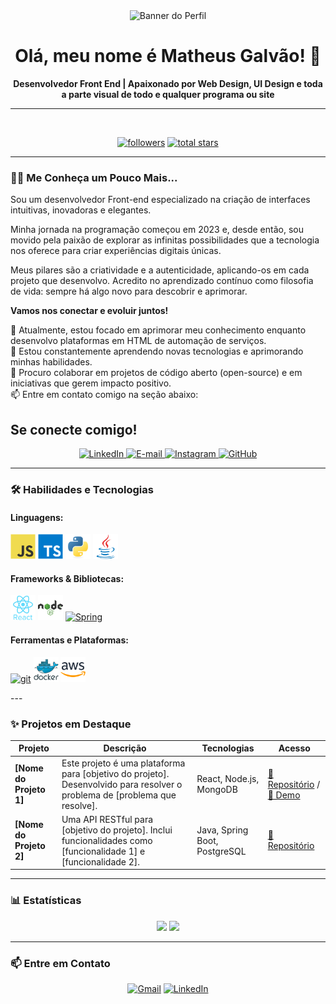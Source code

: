 <div align="center">
  <img src="https://i.imgur.com/rOESSPP.png" alt="Banner do Perfil">
  <h1 align="center">Olá, meu nome é Matheus Galvão! 👋</h1>
  <strong>Desenvolvedor Front End | Apaixonado por Web Design, UI Design e toda  a parte visual de todo e qualquer programa ou site</strong>
</div>

---
<br>
<p align="center">
      <a href="https://github.com/TheusGalvao?tab=followers">
         <img alt="followers" title="Follow me on Github" src="https://custom-icon-badges.demolab.com/github/followers/TheusGalvao?color=236ad3&labelColor=1155ba&style=for-the-badge&logo=person-add&label=Follow&logoColor=white"/></a>
      <a href="https://github.com/TheusGalvao?tab=repositories&sort=stargazers">
         <img alt="total stars" title="Total stars on GitHub" src="https://custom-icon-badges.demolab.com/github/stars/TheusGalvao?color=55960c&style=for-the-badge&labelColor=488207&logo=star"/></a>
   </p>

---

### 👨‍💻 Me Conheça um Pouco Mais...

<p>
  Sou um desenvolvedor Front-end especializado na criação de interfaces intuitivas, inovadoras e elegantes.
  
  Minha jornada na programação começou em 2023 e, desde então, sou movido pela paixão de explorar as infinitas possibilidades que a tecnologia nos oferece para criar experiências digitais únicas.
  
  Meus pilares são a criatividade e a autenticidade, aplicando-os em cada projeto que desenvolvo. Acredito no aprendizado contínuo como filosofia de vida: sempre há algo novo para descobrir e aprimorar.
  
  <strong>Vamos nos conectar e evoluir juntos!</strong>
  <br>

  🔭 Atualmente, estou focado em aprimorar meu conhecimento enquanto desenvolvo plataformas em HTML de automação de serviços.
  <br>
  🌱 Estou constantemente aprendendo novas tecnologias e aprimorando minhas habilidades.
  <br>
  🤝 Procuro colaborar em projetos de código aberto (open-source) e em iniciativas que gerem impacto positivo.
  <br>
  📫 Entre em contato comigo na seção abaixo:
</p>

## Se conecte comigo!
<div align="center">
<a href="https://www.linkedin.com/in/matheus-galv%C3%A3o-6009a6208/" target="_blank" rel="noopener noreferrer">
    <img src="https://img.shields.io/badge/LinkedIn-0077B5?style=for-the-badge&logo=linkedin&logoColor=white" alt="LinkedIn">
</a>
<a href="mailto:matheusgalvao2203@gmail.com" target="_blank" rel="noopener noreferrer">
    <img src="https://img.shields.io/badge/-Email-000?style=for-the-badge&logo=microsoft-outlook&logoColor=007BFF" alt="E-mail">
</a>
<a href="https://www.instagram.com/_theusgalvao_/" target="_blank" rel="noopener noreferrer">
    <img src="https://img.shields.io/badge/-Instagram-%23E4405F?style=for-the-badge&logo=instagram&logoColor=white" alt="Instagram">
</a>
<a href="https://github.com/TheusGalvao" target="_blank" rel="noopener noreferrer">
    <img src="https://img.shields.io/badge/GitHub-100000?style=for-the-badge&logo=github&logoColor=white" alt="GitHub">
</a>
</div>

---

### 🛠️ Habilidades e Tecnologias

<p align="left">
  <h4>Linguagens:</h4>
  <a href="https://developer.mozilla.org/en-US/docs/Web/JavaScript" target="_blank" rel="noreferrer"><img src="https://raw.githubusercontent.com/devicons/devicon/master/icons/javascript/javascript-original.svg" alt="JavaScript" width="40" height="40"/></a>
  <a href="https://www.typescriptlang.org/" target="_blank" rel="noreferrer"><img src="https://raw.githubusercontent.com/devicons/devicon/master/icons/typescript/typescript-original.svg" alt="TypeScript" width="40" height="40"/></a>
  <a href="https://www.python.org" target="_blank" rel="noreferrer"><img src="https://raw.githubusercontent.com/devicons/devicon/master/icons/python/python-original.svg" alt="Python" width="40" height="40"/></a>
  <a href="https://www.java.com" target="_blank" rel="noreferrer"><img src="https://raw.githubusercontent.com/devicons/devicon/master/icons/java/java-original.svg" alt="Java" width="40" height="40"/></a>
  
  <h4>Frameworks & Bibliotecas:</h4>
  <a href="https://reactjs.org/" target="_blank" rel="noreferrer"><img src="https://raw.githubusercontent.com/devicons/devicon/master/icons/react/react-original-wordmark.svg" alt="React" width="40" height="40"/></a>
  <a href="https://nodejs.org" target="_blank" rel="noreferrer"><img src="https://raw.githubusercontent.com/devicons/devicon/master/icons/nodejs/nodejs-original-wordmark.svg" alt="Node.js" width="40" height="40"/></a>
  <a href="https://spring.io/" target="_blank" rel="noreferrer"><img src="https://www.vectorlogo.zone/logos/springio/springio-icon.svg" alt="Spring" width="40" height="40"/></a>

  <h4>Ferramentas e Plataformas:</h4>
  <a href="https://git-scm.com/" target="_blank" rel="noreferrer"><img src="https://www.vectorlogo.zone/logos/git-scm/git-scm-icon.svg" alt="git" width="40" height="40"/></a>
  <a href="https://www.docker.com/" target="_blank" rel="noreferrer"><img src="https://raw.githubusercontent.com/devicons/devicon/master/icons/docker/docker-original-wordmark.svg" alt="docker" width="40" height="40"/></a>
  <a href="https://aws.amazon.com" target="_blank" rel="noreferrer"><img src="https://raw.githubusercontent.com/devicons/devicon/master/icons/amazonwebservices/amazonwebservices-original-wordmark.svg" alt="aws" width="40" height="40"/></a>
</p>
---

### ✨ Projetos em Destaque

| Projeto       | Descrição                                                                  | Tecnologias          | Acesso                                        |
|---------------|----------------------------------------------------------------------------|----------------------|-----------------------------------------------|
| **[Nome do Projeto 1]** | Este projeto é uma plataforma para [objetivo do projeto]. Desenvolvido para resolver o problema de [problema que resolve]. | React, Node.js, MongoDB | [🔗 Repositório]([URL_DO_REPOSITORIO]) / [🚀 Demo]([URL_DA_DEMO]) |
| **[Nome do Projeto 2]** | Uma API RESTful para [objetivo do projeto]. Inclui funcionalidades como [funcionalidade 1] e [funcionalidade 2]. | Java, Spring Boot, PostgreSQL | [🔗 Repositório]([URL_DO_REPOSITORIO]) |

---

### 📊 Estatísticas

<div align="center">
  <img height="180em" src="https://github-readme-stats.vercel.app/api?username=TheusGalvao&show_icons=true&theme=dracula&include_all_commits=true&count_private=true"/>
  <img height="180em" src="https://github-readme-stats.vercel.app/api/top-langs/?username=TheusGalvao&layout=compact&langs_count=7&theme=dracula"/>
</div>

---

### 📫 Entre em Contato

<p align="center">
  <a href="mailto:[SEU_EMAIL_AQUI]"><img src="https://img.shields.io/badge/Gmail-D14836?style=for-the-badge&logo=gmail&logoColor=white" alt="Gmail"></a>
  <a href="https://linkedin.com/in/[SEU_USUARIO_LINKEDIN]" target="_blank"><img src="https://img.shields.io/badge/LinkedIn-0077B5?style=for-the-badge&logo=linkedin&logoColor=white" alt="LinkedIn"></a>
</p>
